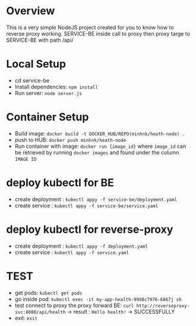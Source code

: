 # Overview
This is a very simple NodeJS project created for you to know how to reverse proxy working.
SERVICE-BE inside call to proxy then proxy targe to SERVICE-BE with path /api/

# Local Setup
* cd service-be
* Install dependencies: `npm install`
* Run server: `node server.js`

# Container Setup
* Build image: `docker build -t DOCKER_HUB/REPO(minhnk/heath-node) .`
* push to HUB: `docker push minhnk/heath-node`
* Run container with image: `docker run {image_id}` where `image_id` can be retrieved by running `docker images` and found under the column `IMAGE ID`
# deploy kubectl for BE
* create deployment : `kubectl appy -f service-be/deployment.yaml`
* create service : `kubectl appy -f service-be/service.yaml`
# deploy kubectl for reverse-proxy
* create deployment : `kubectl appy -f deployment.yaml`
* create service : `kubectl appy -f service.yaml`

# TEST
* get pods: `kubectl get pods`
* go inside pod: `kubectl exec -it my-app-health-99d8c7976-6867j sh`
* test connect to proxy the proxy forward BE: `curl http://reverseproxy-svc:8080/api/health` -> result : `Hello health!` -> SUCCESSFULLY
* exit: `exit`
